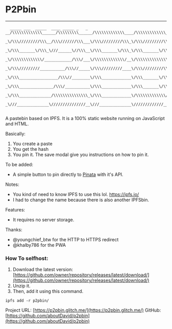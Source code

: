 # P2Pbin
***
```
  _____ ___  _____  ____ _____ _   _ 
__/\\\\\\\\\\\\\______/\\\\\\\\\______/\\\\\\\\\\\\\____/\\\\\\\\\\\\\____/\\\\\\\\\\\__/\\\\\_____/\\\_        
 _\/\\\/////////\\\__/\\\///////\\\___\/\\\/////////\\\_\/\\\/////////\\\_\/////\\\///__\/\\\\\\___\/\\\_       
  _\/\\\_______\/\\\_\///______\//\\\__\/\\\_______\/\\\_\/\\\_______\/\\\_____\/\\\_____\/\\\/\\\__\/\\\_      
   _\/\\\\\\\\\\\\\/____________/\\\/___\/\\\\\\\\\\\\\/__\/\\\\\\\\\\\\\\______\/\\\_____\/\\\//\\\_\/\\\_     
    _\/\\\/////////___________/\\\//_____\/\\\/////////____\/\\\/////////\\\_____\/\\\_____\/\\\\//\\\\/\\\_    
     _\/\\\_________________/\\\//________\/\\\_____________\/\\\_______\/\\\_____\/\\\_____\/\\\_\//\\\/\\\_   
      _\/\\\_______________/\\\/___________\/\\\_____________\/\\\_______\/\\\_____\/\\\_____\/\\\__\//\\\\\\_  
       _\/\\\______________/\\\\\\\\\\\\\\\_\/\\\_____________\/\\\\\\\\\\\\\/___/\\\\\\\\\\\_\/\\\___\//\\\\\_ 
        _\///______________\///////////////__\///______________\/////////////____\///////////__\///_____\/////__


```
A pastebin based on IPFS. It is a 100% static website running on JavaScript and HTML.

Basically:
1. You create a paste
2. You get the hash
3. You pin it. The save modal give you instructions on how to pin it.

To be added: 
- A simple button to pin directly to [Pinata](https://pinata.cloud) with it's API.

Notes: 
- You kind of need to know IPFS to use this lol. https://ipfs.io/
- I had to change the name because there is also another IPFSbin.


Features:
- It requires no server storage.
 
Thanks:
- @youngchief_btw for the HTTP to HTTPS redirect
- @khalby786 for the PWA


### How To selfhost:
1. Download the latest version: [https://github.com/owner/repository/releases/latest/download/](https://github.com/owner/repository/releases/latest/download/)
2. Unzip it.
3. Then, add it using this command.
```
ipfs add -r p2pbin/
```
Project URL: [https://p2pbin.glitch.me/](https://p2pbin.glitch.me/)
GitHub: [https://github.com/aboutDavid/p2pbin](https://github.com/aboutDavid/p2pbin)
